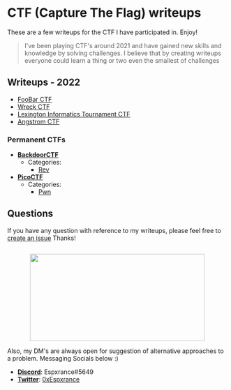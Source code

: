 # CTF (Capture The Flag) writeups

These are a few writeups for the CTF I have participated in. Enjoy!
>I've been playing CTF's around 2021 and have gained new skills and knowledge by solving challenges. I believe that by creating writeups everyone could learn a thing or two even the smallest of challenges </br>

## Writeups - 2022
- [FooBar CTF](FooBar%20CTF%202022/)
- [Wreck CTF](WRECKCTF%202022/pwn)
- [Lexington Informatics Tournament CTF](Lexington%20Informatics%20Tournament%20CTF%202022)
- [Angstrom CTF](angstrom%202022)
### Permanent CTFs
- **[BackdoorCTF](https://backdoor.sdslabs.co/)**
  * Categories:
    + [Rev](/BackdoorCTF/Reverse%20engineering)
- **[PicoCTF](https://picoctf.org/)**
  * Categories:
    + [Pwn](/picoctf/pwn)
    
## Questions

If you have any question with reference to my writeups, please feel free to [create an issue](https://github.com/0xEspxrance/CTF-Writeups/issues) Thanks!</br>

<hr style="margin:10px; width:0; height:0;">

<p align="center">
<img src="https://user-images.githubusercontent.com/78451563/194716815-5265b5c5-36de-4eac-843c-00df18b5690f.gif" width="400" height="200"/>
</p>

Also, my DM's are always open for suggestion of alternative approaches to a problem. Messaging Socials below :)

- **[Discord](https://discord.com/)**: Espxrance#5649</br>
- **[Twitter](https://twitter.com/)**: [0xEspxrance](https://twitter.com/0xespxrance)
